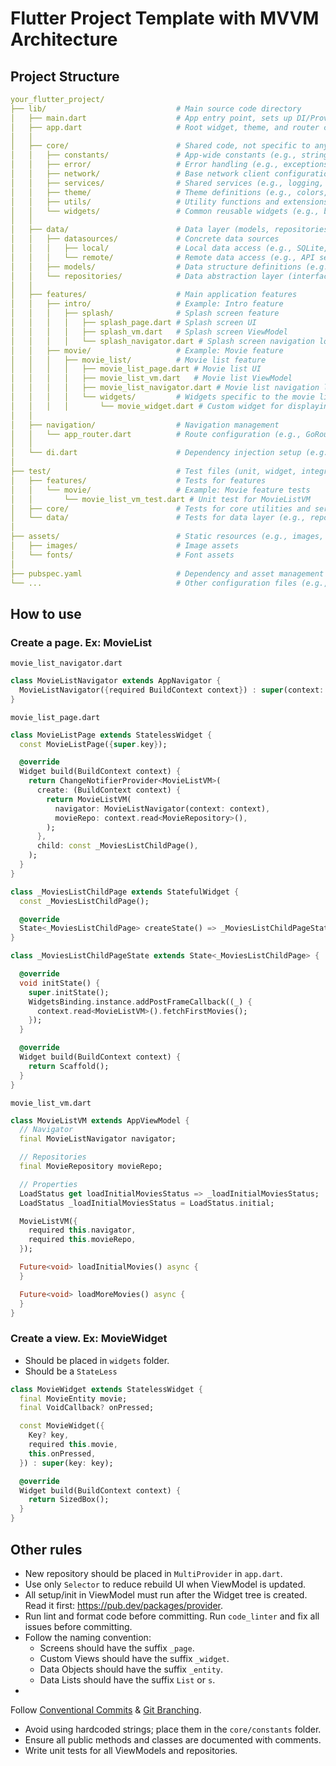 # Flutter Project Template with MVVM Architecture

## Project Structure

```yaml
your_flutter_project/
├── lib/                             # Main source code directory
│   ├── main.dart                    # App entry point, sets up DI/Provider scope
│   ├── app.dart                     # Root widget, theme, and router configuration
│   │
│   ├── core/                        # Shared code, not specific to any feature
│   │   ├── constants/               # App-wide constants (e.g., strings, colors, API endpoints)
│   │   ├── error/                   # Error handling (e.g., exceptions, failures)
│   │   ├── network/                 # Base network client configuration
│   │   ├── services/                # Shared services (e.g., logging, analytics)
│   │   ├── theme/                   # Theme definitions (e.g., colors, typography)
│   │   ├── utils/                   # Utility functions and extensions
│   │   └── widgets/                 # Common reusable widgets (e.g., buttons, loaders)
│   │
│   ├── data/                        # Data layer (models, repositories, data sources)
│   │   ├── datasources/             # Concrete data sources
│   │   │   ├── local/               # Local data access (e.g., SQLite, SharedPreferences)
│   │   │   └── remote/              # Remote data access (e.g., API services)
│   │   ├── models/                  # Data structure definitions (e.g., DTOs, entities)
│   │   └── repositories/            # Data abstraction layer (interfaces and implementations)
│   │
│   ├── features/                    # Main application features
│   │   ├── intro/                   # Example: Intro feature
│   │   │   ├── splash/              # Splash screen feature
│   │   │   │   ├── splash_page.dart # Splash screen UI
│   │   │   │   ├── splash_vm.dart   # Splash screen ViewModel
│   │   │   │   └── splash_navigator.dart # Splash screen navigation logic
│   │   ├── movie/                   # Example: Movie feature
│   │   │   ├── movie_list/          # Movie list feature
│   │   │   │   ├── movie_list_page.dart # Movie list UI
│   │   │   │   ├── movie_list_vm.dart   # Movie list ViewModel
│   │   │   │   ├── movie_list_navigator.dart # Movie list navigation logic
│   │   │   │   └── widgets/         # Widgets specific to the movie list feature
│   │   │   │       └── movie_widget.dart # Custom widget for displaying a movie
│   │
│   ├── navigation/                  # Navigation management
│   │   └── app_router.dart          # Route configuration (e.g., GoRouter setup)
│   │
│   └── di.dart                      # Dependency injection setup (e.g., GetIt, Provider)
│
├── test/                            # Test files (unit, widget, integration)
│   ├── features/                    # Tests for features
│   │   └── movie/                   # Example: Movie feature tests
│   │       └── movie_list_vm_test.dart # Unit test for MovieListVM
│   ├── core/                        # Tests for core utilities and services
│   └── data/                        # Tests for data layer (e.g., repositories, models)
│
├── assets/                          # Static resources (e.g., images, fonts)
│   ├── images/                      # Image assets
│   └── fonts/                       # Font assets
│
├── pubspec.yaml                     # Dependency and asset management file
└── ...                              # Other configuration files (e.g., analysis_options.yaml)
```

## How to use

### Create a page. Ex: MovieList

`movie_list_navigator.dart`

```dart
class MovieListNavigator extends AppNavigator {
  MovieListNavigator({required BuildContext context}) : super(context: context);
}
```

`movie_list_page.dart`

```dart
class MovieListPage extends StatelessWidget {
  const MovieListPage({super.key});

  @override
  Widget build(BuildContext context) {
    return ChangeNotifierProvider<MovieListVM>(
      create: (BuildContext context) {
        return MovieListVM(
          navigator: MovieListNavigator(context: context),
          movieRepo: context.read<MovieRepository>(),
        );
      },
      child: const _MoviesListChildPage(),
    );
  }
}

class _MoviesListChildPage extends StatefulWidget {
  const _MoviesListChildPage();

  @override
  State<_MoviesListChildPage> createState() => _MoviesListChildPageState();
}

class _MoviesListChildPageState extends State<_MoviesListChildPage> {

  @override
  void initState() {
    super.initState();
    WidgetsBinding.instance.addPostFrameCallback((_) {
      context.read<MovieListVM>().fetchFirstMovies();
    });
  }

  @override
  Widget build(BuildContext context) {
    return Scaffold();
  }
}
```

`movie_list_vm.dart`

```dart
class MovieListVM extends AppViewModel {
  // Navigator
  final MovieListNavigator navigator;

  // Repositories
  final MovieRepository movieRepo;

  // Properties
  LoadStatus get loadInitialMoviesStatus => _loadInitialMoviesStatus;
  LoadStatus _loadInitialMoviesStatus = LoadStatus.initial;

  MovieListVM({
    required this.navigator,
    required this.movieRepo,
  });

  Future<void> loadInitialMovies() async {
  }

  Future<void> loadMoreMovies() async {
  }
}
```

### Create a view. Ex: MovieWidget

- Should be placed in `widgets` folder.
- Should be a `StateLess`

```dart
class MovieWidget extends StatelessWidget {
  final MovieEntity movie;
  final VoidCallback? onPressed;

  const MovieWidget({
    Key? key,
    required this.movie,
    this.onPressed,
  }) : super(key: key);

  @override
  Widget build(BuildContext context) {
    return SizedBox();
  }
}
```

## Other rules

* New repository should be placed in `MultiProvider` in `app.dart`.
* Use only `Selector` to reduce rebuild UI when ViewModel is updated.
* All setup/init in ViewModel must run after the Widget tree is created. Read it
  first: https://pub.dev/packages/provider.
* Run lint and format code before committing. Run `code_linter` and fix all issues before
  committing.
* Follow the naming convention:
    * Screens should have the suffix `_page`.
    * Custom Views should have the suffix `_widget`.
    * Data Objects should have the suffix `_entity`.
    * Data Lists should have the suffix `List` or `s`.
*

Follow [Conventional Commits](https://www.conventionalcommits.org/en/v1.0.0/) & [Git Branching](https://dev.to/couchcamote/git-branching-name-convention-cch).

* Avoid using hardcoded strings; place them in the `core/constants` folder.
* Ensure all public methods and classes are documented with comments.
* Write unit tests for all ViewModels and repositories.

